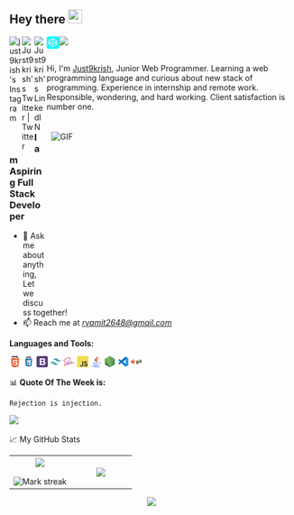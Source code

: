 <!--   [![Matrix SVG](https://raw.githubusercontent.com/rodrigograca31/rodrigograca31/master/matrix.svg)](https://www.youtube.com/watch?v=SDkAGkd4NLc)  --> 
 ## Hey there <img src="https://media.giphy.com/media/hvRJCLFzcasrR4ia7z/giphy.gif" height= "25px" width="25px">
<a href="https://www.instagram.com/ig_ryuga" target="_blank">
  <img align="left" alt="just9krish's Instagram" width="22px" src="https://upload.wikimedia.org/wikipedia/commons/thumb/e/e7/Instagram_logo_2016.svg/768px-Instagram_logo_2016.svg.png" />
</a>
<a href="https://twitter.com/rvamit2648" target="_blank">
  <img align="left" alt="Just9krish's Twitter | Twitter" width="22px" src="https://raw.githubusercontent.com/peterthehan/peterthehan/master/assets/twitter.svg" />
</a>
<a href="https://www.linkedin.com/in/amit-vishwakarma-bb54b222a/" target="_blank">
  <img align="left" alt="Just9krish's LinkedIN" width="22px" src="https://raw.githubusercontent.com/peterthehan/peterthehan/master/assets/linkedin.svg" />
</a>
<a href="https://codepen.io/Just9Krish" target="_blank">
  <img align="left" alt="Just9krish's LinkedIN" width="22px" src="https://github.com/Just9krish/Just9krish/blob/9314a8e124be4b6f8e391d3487f5a353a71ee946/icons/codepen-svgrepo-com.svg" />
</a>

<img src="https://komarev.com/ghpvc/?username=just9krish&color=blue&style=flat-square" align="left" />

<br />
<br />

Hi, I'm [Just9krish](https://www.linkedin.com/in/amit-vishwakarma-bb54b222a/), Junior Web Programmer. Learning a web programming language and curious about new stack of
programming. Experience in internship and remote work.
Responsible, wondering, and hard working. Client satisfaction is
number one.

  <img align="right" style="margin-left: 10px" alt="GIF" src="https://media.giphy.com/media/f3iwJFOVOwuy7K6FFw/giphy.gif" width="430" height="300" />

### I am Aspiring Full Stack Developer
- 💬 Ask me about anything, Let we discuss together!
- 📫 Reach me at <i>rvamit2648@gmail.com</i>

**Languages and Tools:**  

<code><img height="20" src="https://github.com/Just9krish/Just9krish/blob/0271cd96778c3ce46ad4af5054f39b18e13a85ce/icons/html-5-svgrepo-com.svg"></code>
<code><img height="20" src="https://github.com/Just9krish/Just9krish/blob/0271cd96778c3ce46ad4af5054f39b18e13a85ce/icons/css3-logo-svgrepo-com.svg"></code>
<code><img height="20" src="https://github.com/Just9krish/Just9krish/blob/0271cd96778c3ce46ad4af5054f39b18e13a85ce/icons/bootstrap-svgrepo-com.svg"></code>
<code><img height="20" src="https://github.com/Just9krish/Just9krish/blob/e5b12acdc0814cb70bd204ef97146d2aff358fee/icons/tailwindcss-icon.svg"></code>
<code><img height="20" src="https://github.com/Just9krish/Just9krish/blob/316f2fa803a75aa3d9e197d882b61eda04bb1e6f/icons/sass-svgrepo-com.svg"></code>
<code><img height="20" src="https://raw.githubusercontent.com/github/explore/80688e429a7d4ef2fca1e82350fe8e3517d3494d/topics/javascript/javascript.png"></code>
<code><img height="20" src="https://github.com/Just9krish/Just9krish/blob/2e7b4557479cf984f21cb35a15bc21bb0005f908/icons/java-svgrepo-com.svg"></code>
<code><img height="20" src="https://raw.githubusercontent.com/github/explore/80688e429a7d4ef2fca1e82350fe8e3517d3494d/topics/nodejs/nodejs.png"></code>
<code><img height="20" src="https://github.com/Just9krish/Just9krish/blob/0271cd96778c3ce46ad4af5054f39b18e13a85ce/icons/vscode-svgrepo-com.svg"></code>
<code><img height="20" src="https://raw.githubusercontent.com/github/explore/80688e429a7d4ef2fca1e82350fe8e3517d3494d/topics/git/git.png"></code>
<!-- <code><img height="20" src="https://github.com/Just9krish/Just9krish/blob/0271cd96778c3ce46ad4af5054f39b18e13a85ce/icons/npm-svgrepo-com%20(1).svg"></code>
<code><img height="20" src="https://raw.githubusercontent.com/github/explore/80688e429a7d4ef2fca1e82350fe8e3517d3494d/topics/mongodb/mongodb.png"></code> -->

📊 **Quote Of The Week is:**
<!--START_SECTION:waka-->
```text
Rejection is injection.
```
<!--END_SECTION:waka-->

<img src="https://user-images.githubusercontent.com/73097560/115834477-dbab4500-a447-11eb-908a-139a6edaec5c.gif"></p>

📈 My GitHub Stats

<table border="0" align="center">
<tr border="0">
<td width="50%" align="center">
  <img  align="center"  src="https://github-readme-stats.vercel.app/api?username=just9krish&theme=tokyonight&show_icons=true&count_private=true" />
  <br></br>
  <img  title="🔥 Get streak stats for your profile at git.io/streak-stats" alt="Mark streak" src="https://github-readme-streak-stats.herokuapp.com/?user=just9krish&theme=tokyonight&hide_border=true" />
</td>

<td width="50%" align="center">
  <img  align="center"  src="https://github-readme-stats.anuraghazra1.vercel.app/api/top-langs/?username=just9krish&theme=tokyonight&hide_border=true&no-bg=true&no-frame=true&langs_count=10"/>
</td>
</tr>
</table>

<p  align="center">
<img src="https://user-images.githubusercontent.com/73097560/115834477-dbab4500-a447-11eb-908a-139a6edaec5c.gif"></p>
